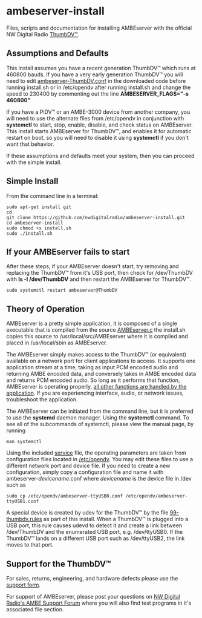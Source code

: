 # ambeserver-install

Files, scripts and documentation for installing AMBEserver with the official NW Digital Radio [ThumbDV™](https://nwdigitalradio.com/product/thumbdv ).

## Assumptions and Defaults

This install assumes you have a recent generation ThumbDV™ which runs at 460800 bauds.  If you have a very early generation ThumbDV™ you will need to edit [ambeserver-ThumbDV.conf](etc/opendv/ambeserver-ThumbDV.conf) in the downloaded code before running install.sh or in /etc/opendv after running install.sh and change the speed to 230400 by commenting out the line **AMBESERVER_FLAGS="-s 460800"**

If you have a PiDV™ or an AMBE-3000 device from another company, you will need to use the alternate files from /etc/opendv in conjunction with **systemctl** to start, stop, enable, disable, and check status on AMBEserver.  This install starts AMBEserver for ThumbDV™, and enables it for automatic restart on boot, so you will need to disable it using **systemctl** if you don't want that behavior.

If these assumptions and defaults meet your system, then you can proceed with the simple install.

## Simple Install

From the command line in a terminal:

```
sudo apt-get install git
cd
git clone https://github.com/nwdigitalradio/ambeserver-install.git
cd ambeserver-install
sudo chmod +x install.sh
sudo ./install.sh
```

## If your AMBEserver fails to start

After these steps, if your AMBEserver doesn't start, try removing and replacing the ThumbDV™ from it's USB port, then check for /dev/ThumbDV with **ls -l /dev/ThumbDV** and then restart the AMBEserver for ThumbDV™.

```
sudo systemctl restart ambeserver@ThumbDV 
```

## Theory of Operation

AMBEserver is a pretty simple application, it is composed of a single executable that is compiled from the source [AMBEserver.c](usr/local/src/AMBEserver/AMBEserver.c) the install.sh copies this source to /usr/local/src/AMBEserver where it is compiled and placed in /usr/local/sbin as AMBEserver.

The AMBEserver simply makes access to the ThumbDV™ (or equivalent) available on a network port for client applications to access.  It supports one application stream at a time, taking as input PCM encoded audio and returning AMBE encoded data, and conversely takes in AMBE encoded data and returns PCM encoded audio.  So long as it performs that function, AMBEserver is operating properly, <u>all other functions are handled by the application</u>. If you are experiencing interface, audio, or network issues, troubleshoot the application.

The AMBEserver can be initiated from the command line, but it is preferred to use the **systemd** daemon manager.  Using the **systemctl** command.  To see all of the subcommands of systemctl, please view the manual page, by running

```
man systemctl
```

Using the included [service](etc/systemd/system/ambeserver@.service ) file, the operating parameters are taken from configuration files located in [/etc/opendv](etc/opendv). You may edit these files to use a different network port and device file.  If you need to create a new configuration, simply copy a configuration file and name it with ambeserver-*devicename*.conf where *devicename* is the device file in /dev such as

```
sudo cp /etc/opendv/ambeserver-ttyUSB0.conf /etc/opendv/ambeserver-ttyUSB1.conf
```

A special device is created by udev for the ThumbDV™ by the file [99-thumbdv.rules](etc/udev/rules.d/99-thumbdv.rules) as part of this install.  When a ThumbDV™ is plugged into a USB port, this rule causes udevd to detect it and create a link between /dev/ThumbDV and the enumerated USB port, e.g. /dev/ttyUSB0.  If the ThumbDV™ lands on a different USB port such as /dev/ttyUSB2, the link moves to that port.

## Support for the ThumbDV™

For sales, returns, engineering, and hardware defects please use the [support form](https://nwdigitalradio.com/support/).

For support of AMBEserver, please post your questions on [NW Digital Radio's AMBE Support Forum](https://nw-digital-radio.groups.io/g/ambe) where you will also find test programs in it's associated file section.
